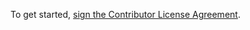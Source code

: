 To get started, <a href="https://www.clahub.com/agreements/symphonyoss/contrib-toolbox">sign the Contributor License Agreement</a>.
